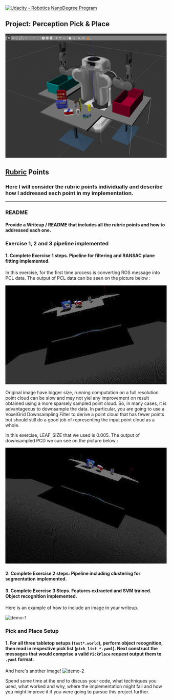 [![Udacity - Robotics NanoDegree Program](https://s3-us-west-1.amazonaws.com/udacity-robotics/Extra+Images/RoboND_flag.png)](https://www.udacity.com/robotics)

## Project: Perception Pick & Place

<p align="center"> <img src="./images/RoboND-Perception.jpg"> </p>

## [Rubric](https://review.udacity.com/#!/rubrics/1067/view) Points
### Here I will consider the rubric points individually and describe how I addressed each point in my implementation.  

---
### README

#### Provide a Writeup / README that includes all the rubric points and how to addressed each one. 

### Exercise 1, 2 and 3 pipeline implemented

#### 1. Complete Exercise 1 steps. Pipeline for filtering and RANSAC plane fitting implemented.
In this exercise, for the first time process is converting ROS message into PCL data. The output of PCL data can be seen on the picture below :
<p align="center"> <img src="./images/01 Original PCD.jpg"> </p>

Original image have bigger size, running computation on a full resolution point cloud can be slow and may not yiel any improvement on result obtained using a more sparsely sampled point cloud. So, in many cases, it is advantageous to downsample the data. In particular, you are going to use a VoxelGrid Downsampling Filter to derive a point cloud that has fewer points but should still do a good job of representing the input point cloud as a whole.

In this exercise, LEAF_SIZE that we used is 0.005. The output of downsampled PCD we can see on the picture below :
<p align="center"> <img src="./images/02 downsampled.jpg"> </p>

#### 2. Complete Exercise 2 steps: Pipeline including clustering for segmentation implemented.  

#### 3. Complete Exercise 3 Steps.  Features extracted and SVM trained.  Object recognition implemented.
Here is an example of how to include an image in your writeup.

![demo-1](https://user-images.githubusercontent.com/20687560/28748231-46b5b912-7467-11e7-8778-3095172b7b19.png)

### Pick and Place Setup

#### 1. For all three tabletop setups (`test*.world`), perform object recognition, then read in respective pick list (`pick_list_*.yaml`). Next construct the messages that would comprise a valid `PickPlace` request output them to `.yaml` format.

And here's another image! 
![demo-2](https://user-images.githubusercontent.com/20687560/28748286-9f65680e-7468-11e7-83dc-f1a32380b89c.png)

Spend some time at the end to discuss your code, what techniques you used, what worked and why, where the implementation might fail and how you might improve it if you were going to pursue this project further.  



